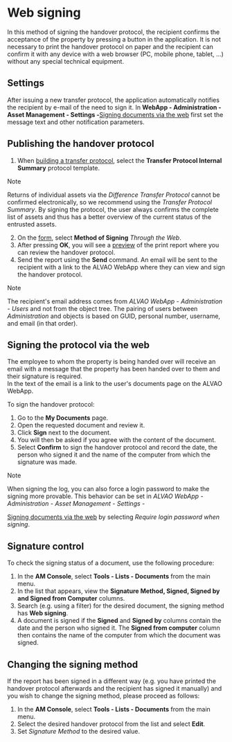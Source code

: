 # Web signing
      
In this method of signing the handover protocol, the recipient confirms the acceptance of the property by pressing a button in the application. It is not necessary to print the handover protocol on paper and the recipient can confirm it with any device with a web browser (PC, mobile phone, tablet, ...) without any special technical equipment.
      
## Settings
     
After issuing a new transfer protocol, the application automatically notifies the recipient by e-mail of the need to sign it. In **WebApp - Administration - Asset Management - Settings -**[Signing documents via the web](../../list-of-windows/alvao-webapp/administration/asset-management/settings/electronic-handover-forms) first set the message text and other notification parameters.
      
## Publishing the handover protocol
     
1. When [building a transfer protocol](../../alvao-asset-management/documents/transfer-protocols), select the **Transfer Protocol Internal Summary** protocol template.  

> [!NOTE]
> Returns of individual assets via the *Difference Transfer Protocol* cannot be confirmed electronically, so we recommend using the *Transfer Protocol Summary*. By signing the protocol, the user always confirms the complete list of assets and thus has a better overview of the current status of the entrusted assets.

2. On the [form](../../list-of-windows/alvao-webapp/objects/object/print), select **Method of Signing** *Through the Web*.
3. After pressing **OK**, you will see a [preview](../../list-of-windows/alvao-webapp/objects/object/print/preview) of the print report where you can review the handover protocol.
4. Send the report using the **Send** command. An email will be sent to the recipient with a link to the ALVAO WebApp where they can view and sign the handover protocol.

> [!NOTE]
> The recipient's email address comes from *ALVAO WebApp - Administration - Users* and not from the object tree. The pairing of users between *Administration* and objects is based on GUID, personal number, username, and email (in that order).

## Signing the protocol via the web
     
The employee to whom the property is being handed over will receive an email with a message that the property has been handed over to them and their signature is required.  
         In the text of the email is a link to the user's documents page on the ALVAO WebApp.
     
To sign the handover protocol:

1. Go to the **My Documents** page.
2. Open the requested document and review it.
3. Click **Sign** next to the document.
4. You will then be asked if you agree with the content of the document.
5. Select **Confirm** to sign the handover protocol and record the date, the person who signed it and the name of the computer from which the signature was made.

> [!NOTE]
> When signing the log, you can also force a login password to make the signing more provable. This behavior can be set in *ALVAO WebApp - Administration - Asset Management - Settings -*

  [Signing documents via the web](../../list-of-windows/alvao-webapp/administration/asset-management/settings/electronic-handover-forms) by selecting *Require login password when signing*.

## Signature control
     
To check the signing status of a document, use the following procedure:

1. In the **AM Console**, select **Tools - Lists - Documents** from the main menu.
2. In the list that appears, view the **Signature Method, Signed, Signed by and Signed from Computer** columns.
3. Search (e.g. using a filter) for the desired document, the signing method has **Web signing**.
4. A document is signed if the **Signed** and **Signed by** columns contain the date and the person who signed it. The **Signed from computer** column then contains the name of the computer from which the document was signed.

## Changing the signing method
     
If the report has been signed in a different way (e.g. you have printed the handover protocol afterwards and the recipient has signed it manually) and you wish to change the signing method, please proceed as follows:

1. In the **AM Console**, select **Tools - Lists - Documents** from the main menu.
2. Select the desired handover protocol from the list and select **Edit**.
3. Set *Signature Method* to the desired value.
